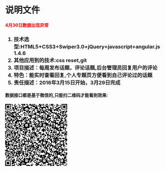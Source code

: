 <h1>说明文件</h1>
<h4 style="color:red">4月30日数据出现异常</h4>
<h3><ol>
<li>技术选型:HTML5+CSS3+Swiper3.0+jQuery+javascript+angular.js1.4.6</li>
<li>其他应用到的技术:css reset,git</li>
<li>项目描述：每周发布话题，评论话题,后台管理员回复用户的评论</li>
<li>特色：能实时查看回复,个人专题页方便看到自己评论过的话题</li>
<li>责任描述：2016年3月15日开始，3月29日完成</li>
</ol>
</h3>
<h4>数据接口都是基于微信的,只能扫二维码才能看到效果:</h4>
<img src="img/heng2erweima.jpg">
